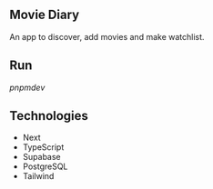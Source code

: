 ## Movie Diary

An app to discover, add movies and make watchlist.

## Run 

$pnpm dev$

## Technologies

- Next
- TypeScript
- Supabase
- PostgreSQL
- Tailwind

